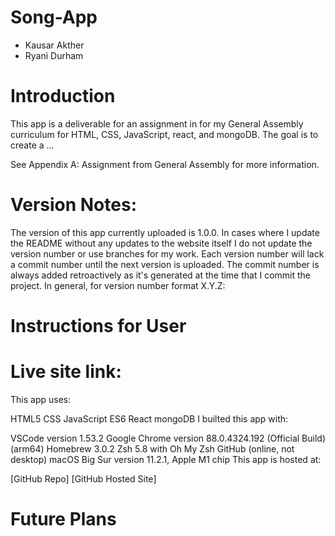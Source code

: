 # Song-App

- Kausar Akther 
- Ryani Durham

# Introduction
This app is a deliverable for an assignment in for my General Assembly curriculum for HTML, CSS, JavaScript, react, and mongoDB. The goal is to create a ...

See Appendix A: Assignment from General Assembly for more information.

# Version Notes:
The version of this app currently uploaded is 1.0.0. In cases where I update the README without any updates to the website itself I do not update the version number or use branches for my work. Each version number will lack a commit number until the next version is uploaded. The commit number is always added retroactively as it's generated at the time that I commit the project. In general, for version number format X.Y.Z:

# Instructions for User


# Live site link:

This app uses:

HTML5
CSS
JavaScript ES6
React
mongoDB
I builted this app with:

VSCode version 1.53.2 Google Chrome version 88.0.4324.192 (Official Build) (arm64) Homebrew 3.0.2 Zsh 5.8 with Oh My Zsh GitHub (online, not desktop) macOS Big Sur version 11.2.1, Apple M1 chip This app is hosted at:

[GitHub Repo] [GitHub Hosted Site]

# Future Plans
